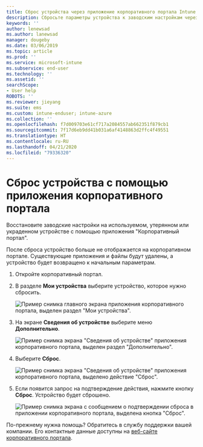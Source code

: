 ```yaml
---
title: Сброс устройства через приложение корпоративного портала Intune | Документация Майкрософт
description: Сбросьте параметры устройства к заводским настройкам через корпоративный портал для Windows 10.
keywords: ''
author: lenewsad
ms.author: lanewsad
manager: dougeby
ms.date: 03/06/2019
ms.topic: article
ms.prod: ''
ms.service: microsoft-intune
ms.subservice: end-user
ms.technology: ''
ms.assetid: ''
searchScope:
- User help
ROBOTS: ''
ms.reviewer: jieyang
ms.suite: ems
ms.custom: intune-enduser; intune-azure
ms.collection: ''
ms.openlocfilehash: f7d009703e61cf717a2084557ab662351f879cb1
ms.sourcegitcommit: 7f17d6eb9dd41b031a6af4148863d2ffc4f49551
ms.translationtype: HT
ms.contentlocale: ru-RU
ms.lasthandoff: 04/21/2020
ms.locfileid: "79336320"
---
```

# <a name="reset-device-from-the-company-portal-app"></a>Сброс устройства с помощью приложения корпоративного портала  

Восстановите заводские настройки на используемом, утерянном или украденном устройстве с помощью приложения "Корпоративный портал".  

После сброса устройство больше не отображается на корпоративном портале. Существующие приложения и файлы будут удалены, а устройство будет возвращено к начальным параметрам.  


1. Откройте корпоративный портал.  
2. В разделе **Мои устройства** выберите устройство, которое нужно сбросить.   

    ![Пример снимка главного экрана приложения корпоративного портала, выделен раздел "Мои устройства".](./media/1802-cp-app-windows-home.png)  

3. На экране **Сведения об устройстве** выберите меню **Дополнительно**.  

    ![Пример снимка экрана "Сведения об устройстве" приложения корпоративного портала, выделен раздел "Дополнительно".](./media/1802-cp-app-windows-device-details.png)  

4. Выберите **Сброс**.  

     ![Пример снимка экрана "Сведения об устройстве" приложения корпоративного портала, выделено действие "Сброс". ](./media/1802-cp-app-windows-device-details-reset.png)  

5. Если появится запрос на подтверждение действия, нажмите кнопку **Сброс**. Устройство будет сброшено.  

     ![Пример снимка экрана с сообщением о подтверждении сброса в приложении корпоративного портала, выделена кнопка "Сброс". ](./media/1802-cp-app-windows-reset-confirm.png)  

По-прежнему нужна помощь? Обратитесь в службу поддержки вашей компании. Его контактные данные доступны на [веб-сайте корпоративного портала](https://go.microsoft.com/fwlink/?linkid=2010980).  
